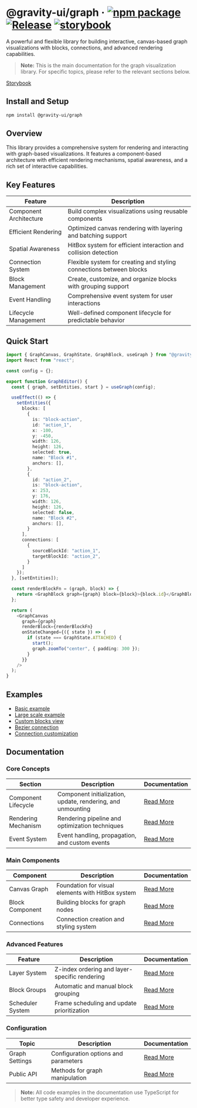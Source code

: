 # @gravity-ui/graph &middot; [![npm package](https://img.shields.io/npm/v/@gravity-ui/graph)](https://www.npmjs.com/package/@gravity-ui/graph) [![Release](https://img.shields.io/github/actions/workflow/status/gravity-ui/graph/release.yml?branch=main&label=Release)](https://github.com/gravity-ui/graph/actions/workflows/release.yml?query=branch:main) [![storybook](https://img.shields.io/badge/Storybook-deployed-ff4685)](https://preview.gravity-ui.com/graph/)

A powerful and flexible library for building interactive, canvas-based graph visualizations with blocks, connections, and advanced rendering capabilities.

> **Note:** This is the main documentation for the graph visualization library. For specific topics, please refer to the relevant sections below.

[Storybook](https://preview.gravity-ui.com/graph/)

## Install and Setup

```bash
npm install @gravity-ui/graph
```

## Overview

This library provides a comprehensive system for rendering and interacting with graph-based visualizations. It features a component-based architecture with efficient rendering mechanisms, spatial awareness, and a rich set of interactive capabilities.

## Key Features

| Feature | Description |
|---------|-------------|
| Component Architecture | Build complex visualizations using reusable components |
| Efficient Rendering | Optimized canvas rendering with layering and batching support |
| Spatial Awareness | HitBox system for efficient interaction and collision detection |
| Connection System | Flexible system for creating and styling connections between blocks |
| Block Management | Create, customize, and organize blocks with grouping support |
| Event Handling | Comprehensive event system for user interactions |
| Lifecycle Management | Well-defined component lifecycle for predictable behavior |

## Quick Start

```typescript
import { GraphCanvas, GraphState, GraphBlock, useGraph } from "@gravity-ui/graph";
import React from "react";

const config = {};

export function GraphEditor() {
  const { graph, setEntities, start } = useGraph(config);

  useEffect(() => {
    setEntities({
      blocks: [
        {
          is: "block-action",
          id: "action_1",
          x: -100,
          y: -450,
          width: 126,
          height: 126,
          selected: true,
          name: "Block #1",
          anchors: [],
        },
        {
          id: "action_2",
          is: "block-action",
          x: 253,
          y: 176,
          width: 126,
          height: 126,
          selected: false,
          name: "Block #2",
          anchors: [],
        }
      ],
      connections: [
        {
          sourceBlockId: "action_1",
          targetBlockId: "action_2",
        }
      ]
    });
  }, [setEntities]);

  const renderBlockFn = (graph, block) => {
    return <GraphBlock graph={graph} block={block}>{block.id}</GraphBlock>;
  };

  return (
    <GraphCanvas
      graph={graph}
      renderBlock={renderBlockFn}
      onStateChanged={({ state }) => {
        if (state === GraphState.ATTACHED) {
          start();
          graph.zoomTo("center", { padding: 300 });
        }
      }}
    />
  );
}
```

## Examples

- [Basic example](https://preview.gravity-ui.com/graph/?path=/story/stories-main-grapheditor--hundred-blocks)
- [Large scale example](https://preview.gravity-ui.com/graph/?path=/story/stories-main-grapheditor--five-thousands-blocks)
- [Custom blocks view](https://preview.gravity-ui.com/graph/?path=/story/stories-main-grapheditor--custom-schematic-block)
- [Bezier connection](https://preview.gravity-ui.com/graph/?path=/story/stories-main-grapheditor--one-bezier-connection)
- [Connection customization](https://preview.gravity-ui.com/graph/?path=/story/api-updateconnection--default)

## Documentation

### Core Concepts

| Section | Description | Documentation |
|---------|-------------|---------------|
| Component Lifecycle | Component initialization, update, rendering, and unmounting | [Read More](docs/system/component-lifecycle.md) |
| Rendering Mechanism | Rendering pipeline and optimization techniques | [Read More](docs/rendering/rendering-mechanism.md) |
| Event System | Event handling, propagation, and custom events | [Read More](docs/system/events.md) |

### Main Components

| Component | Description | Documentation |
|-----------|-------------|---------------|
| Canvas Graph | Foundation for visual elements with HitBox system | [Read More](docs/components/canvas-graph-component.md) |
| Block Component | Building blocks for graph nodes | [Read More](docs/components/block-component.md) |
| Connections | Connection creation and styling system | [Read More](docs/connections/canvas-connection-system.md) |

### Advanced Features

| Feature | Description | Documentation |
|---------|-------------|---------------|
| Layer System | Z-index ordering and layer-specific rendering | [Read More](docs/rendering/layers.md) |
| Block Groups | Automatic and manual block grouping | [Read More](docs/blocks/groups.md) |
| Scheduler System | Frame scheduling and update prioritization | [Read More](docs/system/scheduler-system.md) |

### Configuration

| Topic | Description | Documentation |
|-------|-------------|---------------|
| Graph Settings | Configuration options and parameters | [Read More](docs/system/graph-settings.md) |
| Public API | Methods for graph manipulation | [Read More](docs/system/public_api.md) |

> **Note:** All code examples in the documentation use TypeScript for better type safety and developer experience.
